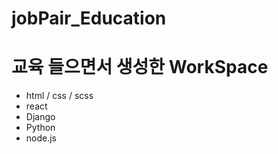 # jobPair_Education
# 교육 들으면서 생성한 WorkSpace
- html / css / scss
- react
- Django
- Python
- node.js
